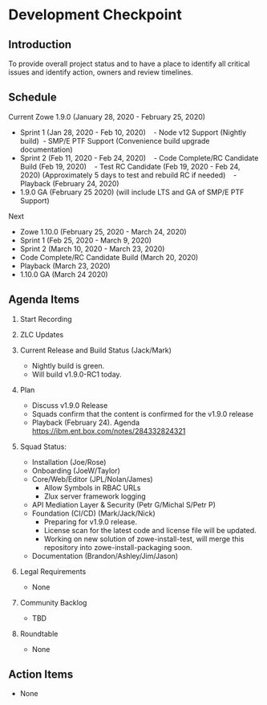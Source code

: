 # Development Checkpoint

Introduction
------------
To provide overall project status and to have a place to identify all critical issues and identify action, owners and review timelines.

Schedule
--------

Current
Zowe 1.9.0 (January 28, 2020 - February 25, 2020)
- Sprint 1 (Jan 28, 2020 - Feb 10, 2020)
   - Node v12 Support (Nightly build)
   - SMP/E PTF Support (Convenience build upgrade documentation)
- Sprint 2 (Feb 11, 2020 - Feb 24, 2020)
   - Code Complete/RC Candidate Build (Feb 19, 2020)
   - Test RC Candidate (Feb 19, 2020 - Feb 24, 2020) (Approximately 5 days to test and rebuild RC if needed)
   - Playback (February 24, 2020)
- 1.9.0 GA (February 25 2020) (will include LTS and GA of SMP/E PTF Support)

Next
- Zowe 1.10.0 (February 25, 2020 - March 24, 2020)
- Sprint 1 (Feb 25, 2020 - March 9, 2020)
- Sprint 2 (March 10, 2020 - March 23, 2020)
 - Code Complete/RC Candidate Build (March 20, 2020)
 - Playback (March 23, 2020)
- 1.10.0 GA (March 24 2020)

Agenda Items
------------
1. Start Recording
2. ZLC Updates
3. Current Release and Build Status (Jack/Mark)
    - Nightly build is green.
    - Will build v1.9.0-RC1 today.
4. Plan
     - Discuss v1.9.0 Release
     - Squads confirm that the content is confirmed for the v1.9.0 release
     - Playback (February 24). Agenda https://ibm.ent.box.com/notes/284332824321
5. Squad Status:
    - Installation (Joe/Rose)
    - Onboarding (JoeW/Taylor)
    - Core/Web/Editor (JPL/Nolan/James)
        - Allow Symbols in RBAC URLs
        - Zlux server framework logging
    - API Mediation Layer & Security (Petr G/Michal S/Petr P)
    - Foundation (CI/CD) (Mark/Jack/Nick)
      - Preparing for v1.9.0 release.
      - License scan for the latest code and license file will be updated.
      - Working on new solution of zowe-install-test, will merge this repository into zowe-install-packaging soon.
    - Documentation (Brandon/Ashley/Jim/Jason)

6. Legal Requirements
    - None

7. Community Backlog
    - TBD
8. Roundtable
    - None

Action Items
------------
- None

